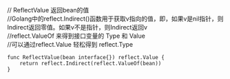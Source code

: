 // ReflectValue 返回bean的值  
//Golang中的reflect.Indirect()函数用于获取v指向的值，即，如果v是nil指针，则Indirect返回零值。如果v不是指针，则Indirect返回v  
//reflect.ValueOf 来得到接口变量的 Type 和 Value  
//可以通过reflect.Value 轻松得到 reflect.Type 
```
func ReflectValue(bean interface{}) reflect.Value {  
	return reflect.Indirect(reflect.ValueOf(bean))  
}
```
